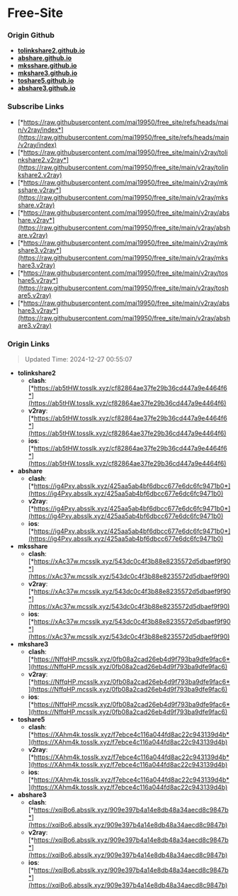 # Free-Site

### Origin Github

- [**tolinkshare2.github.io**](https://github.com/tolinkshare2/tolinkshare2.github.io)
- [**abshare.github.io**](https://github.com/abshare/abshare.github.io)
- [**mksshare.github.io**](https://github.com/mksshare/mksshare.github.io)
- [**mkshare3.github.io**](https://github.com/mkshare3/mkshare3.github.io)
- [**toshare5.github.io**](https://github.com/toshare5/toshare5.github.io)
- [**abshare3.github.io**](https://github.com/abshare3/abshare3.github.io)

### Subscribe Links

- [*https://raw.githubusercontent.com/mai19950/free_site/refs/heads/main/v2ray/index*](https://raw.githubusercontent.com/mai19950/free_site/refs/heads/main/v2ray/index)
- [*https://raw.githubusercontent.com/mai19950/free_site/main/v2ray/tolinkshare2.v2ray*](https://raw.githubusercontent.com/mai19950/free_site/main/v2ray/tolinkshare2.v2ray)
- [*https://raw.githubusercontent.com/mai19950/free_site/main/v2ray/mksshare.v2ray*](https://raw.githubusercontent.com/mai19950/free_site/main/v2ray/mksshare.v2ray)
- [*https://raw.githubusercontent.com/mai19950/free_site/main/v2ray/abshare.v2ray*](https://raw.githubusercontent.com/mai19950/free_site/main/v2ray/abshare.v2ray)
- [*https://raw.githubusercontent.com/mai19950/free_site/main/v2ray/mkshare3.v2ray*](https://raw.githubusercontent.com/mai19950/free_site/main/v2ray/mkshare3.v2ray)
- [*https://raw.githubusercontent.com/mai19950/free_site/main/v2ray/toshare5.v2ray*](https://raw.githubusercontent.com/mai19950/free_site/main/v2ray/toshare5.v2ray)
- [*https://raw.githubusercontent.com/mai19950/free_site/main/v2ray/abshare3.v2ray*](https://raw.githubusercontent.com/mai19950/free_site/main/v2ray/abshare3.v2ray)

### Origin Links

> Updated Time: 2024-12-27 00:55:07

- **tolinkshare2**
  - **clash**: [*https://ab5tHW.tosslk.xyz/cf82864ae37fe29b36cd447a9e4464f6*](https://ab5tHW.tosslk.xyz/cf82864ae37fe29b36cd447a9e4464f6)
  - **v2ray**: [*https://ab5tHW.tosslk.xyz/cf82864ae37fe29b36cd447a9e4464f6*](https://ab5tHW.tosslk.xyz/cf82864ae37fe29b36cd447a9e4464f6)
  - **ios**: [*https://ab5tHW.tosslk.xyz/cf82864ae37fe29b36cd447a9e4464f6*](https://ab5tHW.tosslk.xyz/cf82864ae37fe29b36cd447a9e4464f6)
- **abshare**
  - **clash**: [*https://ig4Pxy.absslk.xyz/425aa5ab4bf6dbcc677e6dc6fc9471b0*](https://ig4Pxy.absslk.xyz/425aa5ab4bf6dbcc677e6dc6fc9471b0)
  - **v2ray**: [*https://ig4Pxy.absslk.xyz/425aa5ab4bf6dbcc677e6dc6fc9471b0*](https://ig4Pxy.absslk.xyz/425aa5ab4bf6dbcc677e6dc6fc9471b0)
  - **ios**: [*https://ig4Pxy.absslk.xyz/425aa5ab4bf6dbcc677e6dc6fc9471b0*](https://ig4Pxy.absslk.xyz/425aa5ab4bf6dbcc677e6dc6fc9471b0)
- **mksshare**
  - **clash**: [*https://xAc37w.mcsslk.xyz/543dc0c4f3b88e8235572d5dbaef9f90*](https://xAc37w.mcsslk.xyz/543dc0c4f3b88e8235572d5dbaef9f90)
  - **v2ray**: [*https://xAc37w.mcsslk.xyz/543dc0c4f3b88e8235572d5dbaef9f90*](https://xAc37w.mcsslk.xyz/543dc0c4f3b88e8235572d5dbaef9f90)
  - **ios**: [*https://xAc37w.mcsslk.xyz/543dc0c4f3b88e8235572d5dbaef9f90*](https://xAc37w.mcsslk.xyz/543dc0c4f3b88e8235572d5dbaef9f90)
- **mkshare3**
  - **clash**: [*https://NffqHP.mcsslk.xyz/0fb08a2cad26eb4d9f793ba9dfe9fac6*](https://NffqHP.mcsslk.xyz/0fb08a2cad26eb4d9f793ba9dfe9fac6)
  - **v2ray**: [*https://NffqHP.mcsslk.xyz/0fb08a2cad26eb4d9f793ba9dfe9fac6*](https://NffqHP.mcsslk.xyz/0fb08a2cad26eb4d9f793ba9dfe9fac6)
  - **ios**: [*https://NffqHP.mcsslk.xyz/0fb08a2cad26eb4d9f793ba9dfe9fac6*](https://NffqHP.mcsslk.xyz/0fb08a2cad26eb4d9f793ba9dfe9fac6)
- **toshare5**
  - **clash**: [*https://XAhm4k.tosslk.xyz/f7ebce4c116a044fd8ac22c943139d4b*](https://XAhm4k.tosslk.xyz/f7ebce4c116a044fd8ac22c943139d4b)
  - **v2ray**: [*https://XAhm4k.tosslk.xyz/f7ebce4c116a044fd8ac22c943139d4b*](https://XAhm4k.tosslk.xyz/f7ebce4c116a044fd8ac22c943139d4b)
  - **ios**: [*https://XAhm4k.tosslk.xyz/f7ebce4c116a044fd8ac22c943139d4b*](https://XAhm4k.tosslk.xyz/f7ebce4c116a044fd8ac22c943139d4b)
- **abshare3**
  - **clash**: [*https://xqiBo6.absslk.xyz/909e397b4a14e8db48a34aecd8c9847b*](https://xqiBo6.absslk.xyz/909e397b4a14e8db48a34aecd8c9847b)
  - **v2ray**: [*https://xqiBo6.absslk.xyz/909e397b4a14e8db48a34aecd8c9847b*](https://xqiBo6.absslk.xyz/909e397b4a14e8db48a34aecd8c9847b)
  - **ios**: [*https://xqiBo6.absslk.xyz/909e397b4a14e8db48a34aecd8c9847b*](https://xqiBo6.absslk.xyz/909e397b4a14e8db48a34aecd8c9847b)
